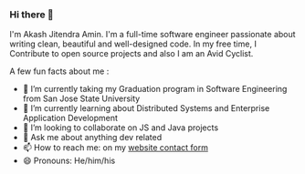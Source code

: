 ### Hi there 👋

I'm Akash Jitendra Amin. I'm a full-time software engineer passionate about writing clean, beautiful and well-designed code. In my free time, I Contribute to open source projects and also I am an Avid Cyclist.

A few fun facts about me :
- 🔭 I’m currently taking my Graduation program in Software Engineering from San Jose State University 
- 🌱 I’m currently learning about Distributed Systems and Enterprise Application Development 
- 👯 I’m looking to collaborate on JS and Java projects
- 💬 Ask me about anything dev related
- 📫 How to reach me: on my [website contact form](https://akashamin01.github.io/MY-WEBSITE/)
- 😄 Pronouns: He/him/his
<!--
**akashamin01/akashamin01** is a ✨ _special_ ✨ repository because its `README.md` (this file) appears on your GitHub profile.
-->


